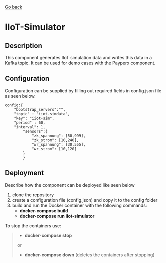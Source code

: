 [Go back](../../README.md#components)

# IIoT-Simulator

## Description
This component generates IIoT simulation data and writes this data in a Kafka topic. It can be used for demo cases with 
the Payperx component.

## Configuration
Configuration can be supplied by filling out required fields in config.json file as seen below. 

```
config:{
	"bootstrap_servers":"",
	"topic" : "iiot-simdata",
	"key": "iiot-sim",
	"period" : 60,
	"interval": 1,
		"sensors":{
			"zk_spannung": [50,999],
			"zk_strom": [10,240],
			"wr_spannung": [30,555],
			"wr_strom": [10,120]
		}
		}
```

## Deployment
Describe how the component can be deployed like seen below

1. clone the repository
2. create a configuration file (config.json) and copy it to the config folder
3. build and run the Docker container with the following commands:
   - **docker-compose build**
   - **docker-compose run iiot-simulator**

To stop the containers use:
> - **docker-compose stop**
>
> or
> - **docker-compose down** (deletes the containers after stopping)
  

